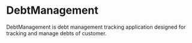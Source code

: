 # DebtManagement
DebtManagement is debt management tracking application designed for tracking and manage debts of customer.
